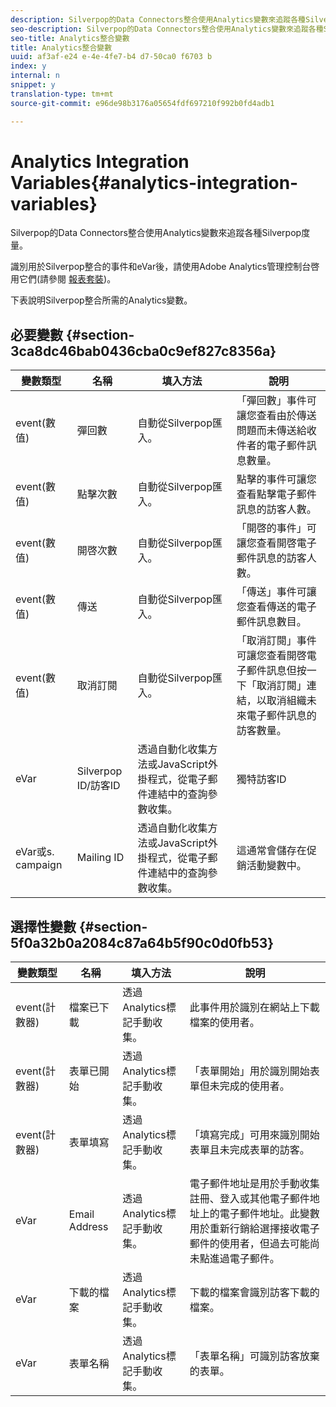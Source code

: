 ```yaml
---
description: Silverpop的Data Connectors整合使用Analytics變數來追蹤各種Silverpop度量。
seo-description: Silverpop的Data Connectors整合使用Analytics變數來追蹤各種Silverpop度量。
seo-title: Analytics整合變數
title: Analytics整合變數
uuid: af3af-e24 e-4e-4fe7-b4 d7-50ca0 f6703 b
index: y
internal: n
snippet: y
translation-type: tm+mt
source-git-commit: e96de98b3176a05654fdf697210f992b0fd4adb1

---
```



# Analytics Integration Variables{#analytics-integration-variables}

Silverpop的Data Connectors整合使用Analytics變數來追蹤各種Silverpop度量。

識別用於Silverpop整合的事件和eVar後，請使用Adobe Analytics管理控制台啓用它們(請參閱 [報表套裝](http://microsite.omniture.com/t2/help/en_US/reference/index.html?f=report_suites_admin))。

下表說明Silverpop整合所需的Analytics變數。

## 必要變數 {#section-3ca8dc46bab0436cba0c9ef827c8356a}

| 變數類型 | 名稱 | 填入方法 | 說明 |
|---|---|---|---|
| event(數值) | 彈回數 | 自動從Silverpop匯入。 | 「彈回數」事件可讓您查看由於傳送問題而未傳送給收件者的電子郵件訊息數量。 |
| event(數值) | 點擊次數 | 自動從Silverpop匯入。 | 點擊的事件可讓您查看點擊電子郵件訊息的訪客人數。 |
| event(數值) | 開啓次數 | 自動從Silverpop匯入。 | 「開啓的事件」可讓您查看開啓電子郵件訊息的訪客人數。 |
| event(數值) | 傳送 | 自動從Silverpop匯入。 | 「傳送」事件可讓您查看傳送的電子郵件訊息數目。 |
| event(數值) | 取消訂閱 | 自動從Silverpop匯入。 | 「取消訂閱」事件可讓您查看開啓電子郵件訊息但按一下「取消訂閱」連結，以取消組織未來電子郵件訊息的訪客數量。 |
| eVar | Silverpop ID/訪客ID | 透過自動化收集方法或JavaScript外掛程式，從電子郵件連結中的查詢參數收集。 | 獨特訪客ID |
| eVar或s. campaign | Mailing ID | 透過自動化收集方法或JavaScript外掛程式，從電子郵件連結中的查詢參數收集。 | 這通常會儲存在促銷活動變數中。 |

## 選擇性變數 {#section-5f0a32b0a2084c87a64b5f90c0d0fb53}

| 變數類型 | 名稱 | 填入方法 | 說明 |
|---|---|---|---|
| event(計數器) | 檔案已下載 | 透過Analytics標記手動收集。 | 此事件用於識別在網站上下載檔案的使用者。 |
| event(計數器) | 表單已開始 | 透過Analytics標記手動收集。 | 「表單開始」用於識別開始表單但未完成的使用者。 |
| event(計數器) | 表單填寫 | 透過Analytics標記手動收集。 | 「填寫完成」可用來識別開始表單且未完成表單的訪客。 |
| eVar | Email Address | 透過Analytics標記手動收集。 | 電子郵件地址是用於手動收集註冊、登入或其他電子郵件地址上的電子郵件地址。此變數用於重新行銷給選擇接收電子郵件的使用者，但過去可能尚未點進過電子郵件。 |
| eVar | 下載的檔案 | 透過Analytics標記手動收集。 | 下載的檔案會識別訪客下載的檔案。 |
| eVar | 表單名稱 | 透過Analytics標記手動收集。 | 「表單名稱」可識別訪客放棄的表單。 |

